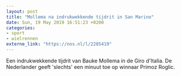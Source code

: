 ```yaml
---
layout: post
title: "Mollema na indrukwekkende tijdrit in San Marino"
date: Sun, 19 May 2019 16:51:23 +0200
categories: 
- sport 
- wielrennen 
externe_link: "https://nos.nl/l/2285419"
---
```


Een indrukwekkende tijdrit van Bauke Mollema in de Giro d'Italia. De Nederlander geeft 'slechts' een minuut toe op winnaar Primoz Roglic.
